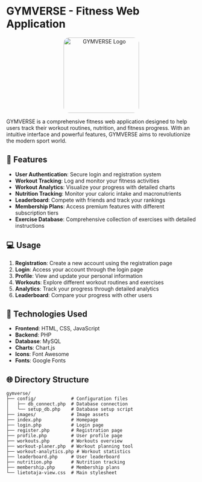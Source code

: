 # GYMVERSE - Fitness Web Application

<p align="center">
  <img src="images/logo.png" alt="GYMVERSE Logo" width="200" height="200" style="border-radius: 15px;">
</p>

GYMVERSE is a comprehensive fitness web application designed to help users track their workout routines, nutrition, and fitness progress. With an intuitive interface and powerful features, GYMVERSE aims to revolutionize the modern sport world.

## 🌟 Features

- **User Authentication**: Secure login and registration system
- **Workout Tracking**: Log and monitor your fitness activities
- **Workout Analytics**: Visualize your progress with detailed charts
- **Nutrition Tracking**: Monitor your caloric intake and macronutrients
- **Leaderboard**: Compete with friends and track your rankings
- **Membership Plans**: Access premium features with different subscription tiers
- **Exercise Database**: Comprehensive collection of exercises with detailed instructions

## 💻 Usage

1. **Registration**: Create a new account using the registration page
2. **Login**: Access your account through the login page
3. **Profile**: View and update your personal information
4. **Workouts**: Explore different workout routines and exercises
5. **Analytics**: Track your progress through detailed analytics
6. **Leaderboard**: Compare your progress with other users

## 🔧 Technologies Used

- **Frontend**: HTML, CSS, JavaScript
- **Backend**: PHP
- **Database**: MySQL
- **Charts**: Chart.js
- **Icons**: Font Awesome
- **Fonts**: Google Fonts

## 🌐 Directory Structure

```
gymverse/
├── config/             # Configuration files
│   ├── db_connect.php  # Database connection
│   └── setup_db.php    # Database setup script
├── images/             # Image assets
├── index.php           # Homepage
├── login.php           # Login page
├── register.php        # Registration page
├── profile.php         # User profile page
├── workouts.php        # Workouts overview
├── workout-planer.php  # Workout planning tool
├── workout-analytics.php # Workout statistics
├── leaderboard.php     # User leaderboard
├── nutrition.php       # Nutrition tracking
├── membership.php      # Membership plans
└── lietotaja-view.css  # Main stylesheet
```

